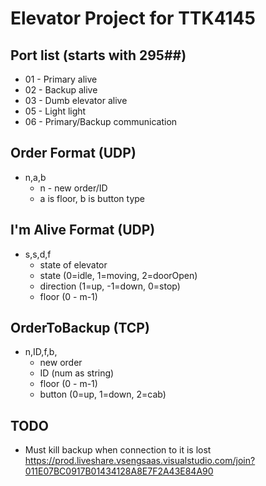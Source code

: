# Elevator Project for TTK4145



## Port list (starts with 295##)
- 01 - Primary alive
- 02 - Backup alive
- 03 - Dumb elevator alive
- 05 - Light light
- 06 - Primary/Backup communication

## Order Format (UDP)
- n,a,b
    - n - new order/ID
    - a is floor, b is button type

## I'm Alive Format (UDP)
- s,s,d,f
    - state of elevator
    - state (0=idle, 1=moving, 2=doorOpen)
    - direction (1=up, -1=down, 0=stop)
    - floor (0 - m-1)

## OrderToBackup (TCP)
- n,ID,f,b,
    - new order
    - ID (num as string)
    - floor (0 - m-1)
    - button (0=up, 1=down, 2=cab)

## TODO
- Must kill backup when connection to it is lost
https://prod.liveshare.vsengsaas.visualstudio.com/join?011E07BC0917B01434128A8E7F2A43E84A90